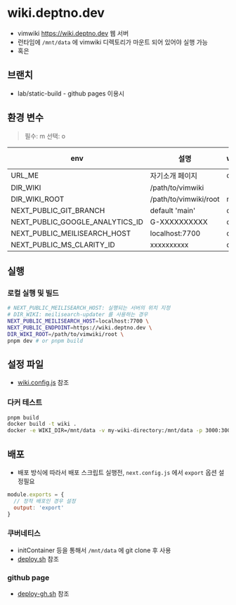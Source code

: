 # wiki.deptno.dev
- vimwiki <https://wiki.deptno.dev> 웹 서버
- 런타임에 `/mnt/data` 에 vimwiki  디렉토리가 마운트 되어 있어야 실행 가능
- 혹은

## 브랜치
- lab/static-build - github pages 이용시

## 환경 변수
> 필수: m
> 선택: o

| env                             | 설명                  | wiki | meilisearch-updater |
|---------------------------------|-----------------------|------|---------------------|
| URL_ME                          | 자기소개 페이지       | o    |                     |
| DIR_WIKI                        | /path/to/vimwiki      |      | m                   |
| DIR_WIKI_ROOT                   | /path/to/vimwiki/root | m    |                     |
| NEXT_PUBLIC_GIT_BRANCH          | default 'main'        | o    |                     |
| NEXT_PUBLIC_GOOGLE_ANALYTICS_ID | G-XXXXXXXXXX          | o    |                     |
| NEXT_PUBLIC_MEILISEARCH_HOST    | localhost:7700        | o    | m                   |
| NEXT_PUBLIC_MS_CLARITY_ID       | xxxxxxxxxx            | o    |                     |

## 실행

### 로컬 실행 및 빌드
```sh
# NEXT_PUBLIC_MEILISEARCH_HOST: 실행되는 서버의 위치 지정
# DIR_WIKI: meilisearch-updater 를 사용하는 경우
NEXT_PUBLIC_MEILISEARCH_HOST=localhost:7700 \
NEXT_PUBLIC_ENDPOINT=https://wiki.deptno.dev \
DIR_WIKI_ROOT=/path/to/vimwiki/root \
pnpm dev # or pnpm build
```

## 설정 파일
- [wiki.config.js](wiki.config.js) 참조

### 다커 테스트
```sh
pnpm build
docker build -t wiki .
docker -e WIKI_DIR=/mnt/data -v my-wiki-directory:/mnt/data -p 3000:3000 wiki
```

## 배포
- 배포 방식에 따라서 배포 스크립트 실행전, `next.config.js` 에서 `export` 옵션 설정필요
```js
module.exports = {
  // 정적 배포인 경우 설정
  output: 'export'
}
```

### 쿠버네티스
- initContainer 등을 통해서 `/mnt/data` 에 git clone 후 사용
- [deploy.sh](deploy.sh) 참조

### github page
- [deploy-gh.sh](deploy-gh.sh) 참조
